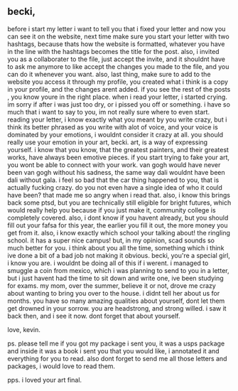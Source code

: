 ## becki,
before i start my letter i want to tell you that i fixed your letter and now you can see it on the website, next time make sure you start your letter with  two hashtags,
because thats how the website is formatted, whatever you have in the line with the hashtags becomes the title for the post. also, i invited you as a collaborater to the file,
just accept the invite, and it shouldnt have to ask me anymore to like accept the changes you made to the file, and you can do it whenever you want. also, last thing,
make sure to add to the website you access it through my profile, you created what i think is a copy in your profile, and the changes arent added. if you see the rest of the posts
, you know youre in the right place. when i read your letter, i started crying. im sorry if after i was just too dry, or i pissed you off or something. i have so much that 
i want to say to you, im not really sure where to even start. reading your letter, i know exactly what you meant by you write crazy, but i think its better phrased
as you write with alot of voice, and your voice is dominated by your emotions, i wouldnt consider it crazy at all. you should really use your emotion in your art, becki. 
art, is a way of expressing yourself. i know that you know, that the greatest painters, and their greatest works, have always been emotive pieces. if you start trying 
to fake your art, you wont be able to connect with your work. van gogh would have never been van gogh without his sadness, the same way dali wouldnt have been dali without gala. 
i feel so bad that the car thing happened to you, that is actually fucking crazy. do you not even have a single idea of who it could have been? that made me so angry when i read that. 
also, i know this brings back some ptsd, but you are technically still eligible for bright futures, which would really help you because if you just make it, community college is completely covered. 
also, i dont know if you havent already, but you should fill out your fafsa for this year, the earlier you fill it out, the more money you get from it. also, i know exactly which school your talking about!
the ringling school. it has a super nice campus! but, in my opinion, scad sounds so much better for you. i think about you all the time, something which i think ive done a bit of a bad job 
not making it obvious. becki, you're a special girl, i know you are. i wouldnt be doing all of this if i werent. i managed to smuggle a coin from mexico, which i was planning to
send to you in a letter, but i just havent had the time to sit down and write one, ive been studying for exams. my mom, over the summer, believe it or not, drove me crazy about wanting to bring you over to the house. 
i didnt tell her about us for months. you have so many amazing qualities about yourself, dont let them get drowned in your sorrow. you are headstrong, and strong willed. i saw it back then, and i see it now.
dont forget that about yourself. 

love, kevin.

ps. please tell me if you got my package i sent you, it was a usps package and inside it was a book i sent you that you would like, i annotated it and everything for you to read. 
also dont forget to send me all those letters and packages, i would love to read them. 

pps. i loved your art final. 
